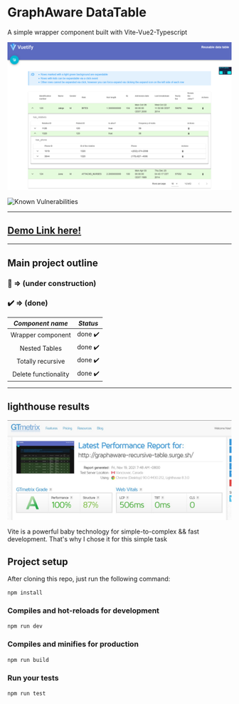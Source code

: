 # GraphAware DataTable

A simple wrapper component built with Vite-Vue2-Typescript

![alt text](recursive-table.png "site screenshot")

![Known Vulnerabilities](https://snyk.io/test/github/sniperadmin/graphaware-datatable/badge.svg)

---
## [Demo Link here!](http://graphaware-recursive-table.surge.sh/)

---

## Main project outline

### :construction: => (under construction)
### ✔️ => (done)


|         *Component name*      |          *Status*          |
|       :-------------------:   |    :------------------:    |
| Wrapper component             |           done ✔️          |
| Nested Tables                 |           done ✔️          |
| Totally recursive             |           done ✔️          |
| Delete functionality          |           done ✔️          |
---

## lighthouse results
![alt text](metrics.jpg "site lighthouse results")

Vite is a powerful baby technology for simple-to-complex && fast development. That's why I chose it for this simple task


## Project setup
After cloning this repo, just run the following command:
```
npm install
```

### Compiles and hot-reloads for development
```
npm run dev
```

### Compiles and minifies for production
```
npm run build
```

### Run your tests
```
npm run test
```

